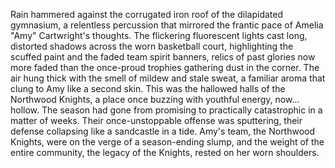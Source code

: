 Rain hammered against the corrugated iron roof of the dilapidated gymnasium, a relentless percussion that mirrored the frantic pace of Amelia "Amy" Cartwright's thoughts.  The flickering fluorescent lights cast long, distorted shadows across the worn basketball court, highlighting the scuffed paint and the faded team spirit banners, relics of past glories now more faded than the once-proud trophies gathering dust in the corner.  The air hung thick with the smell of mildew and stale sweat, a familiar aroma that clung to Amy like a second skin.  This was the hallowed halls of the Northwood Knights, a place once buzzing with youthful energy, now... hollow.  The season had gone from promising to practically catastrophic in a matter of weeks.  Their once-unstoppable offense was sputtering, their defense collapsing like a sandcastle in a tide.  Amy's team, the Northwood Knights, were on the verge of a season-ending slump, and the weight of the entire community, the legacy of the Knights, rested on her worn shoulders.
